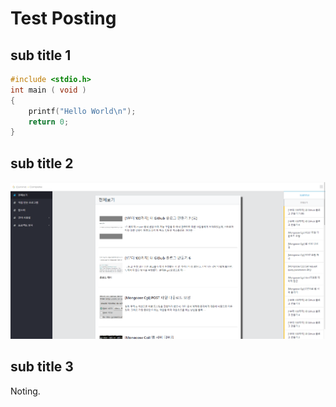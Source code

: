 # Test Posting
## sub title 1

```c
#include <stdio.h>
int main ( void )
{
	printf("Hello World\n");
	return 0;
}
```

## sub title 2

![img-1](imgs/image-1.png)

## sub title 3

Noting.
